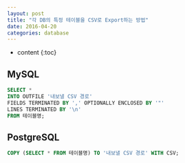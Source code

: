 ```yaml
---
layout: post
title: "각 DB의 특정 테이블을 CSV로 Export하는 방법"
date: 2016-04-20
categories: database
---
```


* content
{:toc}

## MySQL

```sql
SELECT *
INTO OUTFILE '내보낼 CSV 경로'
FIELDS TERMINATED BY ',' OPTIONALLY ENCLOSED BY '"'
LINES TERMINATED BY '\n'
FROM 테이블명;
```

## PostgreSQL

```sql
COPY (SELECT * FROM 테이블명) TO '내보낼 CSV 경로' WITH CSV;
```